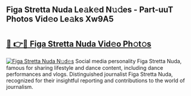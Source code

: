 ## Figa Stretta Nuda Le𝚊k𝚎d N𝚞𝚍es - Part-uuT Photos Vid𝚎o Le𝚊ks Xw9A5

# <h2><a href="http://fbeml5u.evod.top/?m=Figa+Stretta+Nuda">🔗 👉🔴 Figa Stretta Nuda Vid𝚎o Ph𝚘t𝚘s</a></h2>

[![Figa Stretta Nuda N𝚞d𝚎s](https://i.imgur.com/8V9OHl7.gif)](http://fbeml5u.evod.top/?m=Figa+Stretta+Nuda)
Social media personality Figa Stretta Nuda, famous for sharing lifestyle and dance content, including dance performances and vlogs. Distinguished journalist Figa Stretta Nuda, recognized for their insightful reporting and contributions to the world of journalism. 
